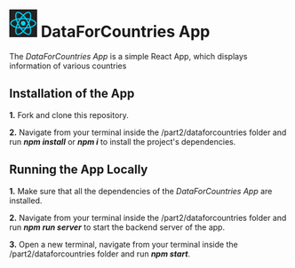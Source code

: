 <h1>
<img src="https://raw.githubusercontent.com/katerina-tziala/fullstackopen2019/master/documentation_images/react_logo.png" alt="react logo" width="50" height="50">
DataForCountries App<br/>
</h1>

The *DataForCountries App* is a simple React App, which displays information of various countries


## Installation of the App
**1.** Fork and clone this repository.

**2.** Navigate from your terminal inside the /part2/dataforcountries folder and run ***npm install*** or ***npm i*** to install the project's dependencies.

## Running the App Locally
**1.** Make sure that all the dependencies of the *DataForCountries App* are installed.

**2.** Navigate from your terminal inside the /part2/dataforcountries folder and run ***npm run server*** to start the backend server of the app.

**3.** Open a new terminal, navigate from your terminal inside the /part2/dataforcountries folder and run ***npm start***.
